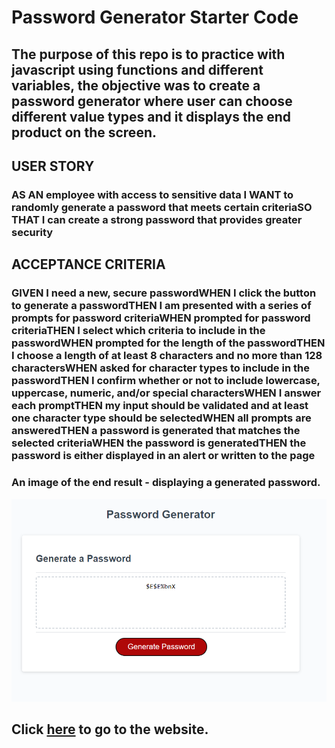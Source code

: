 # Password Generator Starter Code

## The purpose of this repo is to practice with javascript using functions and different variables, the objective was to create a password generator where user can choose different value types and it displays the end product on the screen.

## USER STORY

### AS AN employee with access to sensitive data </b> I WANT to randomly generate a password that meets certain criteria</b>SO THAT I can create a strong password that provides greater security

## ACCEPTANCE CRITERIA

### GIVEN I need a new, secure password</b>WHEN I click the button to generate a password</b>THEN I am presented with a series of prompts for password criteria</b>WHEN prompted for password criteria</b>THEN I select which criteria to include in the password</b>WHEN prompted for the length of the password</b>THEN I choose a length of at least 8 characters and no more than 128 characters</b>WHEN asked for character types to include in the password</b>THEN I confirm whether or not to include lowercase, uppercase, numeric, and/or special characters</b>WHEN I answer each prompt</b>THEN my input should be validated and at least one character type should be selected</b>WHEN all prompts are answered</b>THEN a password is generated that matches the selected criteria</b>WHEN the password is generated</b>THEN the password is either displayed in an alert or written to the page</b>

### An image of the end result - displaying a generated password.
![image](website.png)
## Click [here](https://dolivafig.github.io/random_password/) to go to the website.
